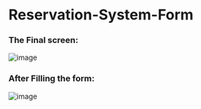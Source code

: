 # Reservation-System-Form
### The Final screen:
![image](https://github.com/naveennekkanti1/Reservation-System-Form/assets/111896305/0da9462f-7493-482f-834b-a1a0b149b3de)
### After Filling the form:
![image](https://github.com/naveennekkanti1/Reservation-System-Form/assets/111896305/9172c776-e79f-41fa-94a0-df5d8f1cf031)
